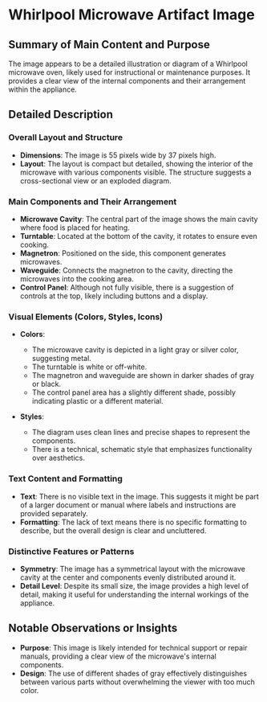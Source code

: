 # Whirlpool Microwave Artifact Image

## Summary of Main Content and Purpose
The image appears to be a detailed illustration or diagram of a Whirlpool microwave oven, likely used for instructional or maintenance purposes. It provides a clear view of the internal components and their arrangement within the appliance.

## Detailed Description

### Overall Layout and Structure
- **Dimensions**: The image is 55 pixels wide by 37 pixels high.
- **Layout**: The layout is compact but detailed, showing the interior of the microwave with various components visible. The structure suggests a cross-sectional view or an exploded diagram.

### Main Components and Their Arrangement
- **Microwave Cavity**: The central part of the image shows the main cavity where food is placed for heating.
- **Turntable**: Located at the bottom of the cavity, it rotates to ensure even cooking.
- **Magnetron**: Positioned on the side, this component generates microwaves.
- **Waveguide**: Connects the magnetron to the cavity, directing the microwaves into the cooking area.
- **Control Panel**: Although not fully visible, there is a suggestion of controls at the top, likely including buttons and a display.

### Visual Elements (Colors, Styles, Icons)
- **Colors**:
  - The microwave cavity is depicted in a light gray or silver color, suggesting metal.
  - The turntable is white or off-white.
  - The magnetron and waveguide are shown in darker shades of gray or black.
  - The control panel area has a slightly different shade, possibly indicating plastic or a different material.

- **Styles**:
  - The diagram uses clean lines and precise shapes to represent the components.
  - There is a technical, schematic style that emphasizes functionality over aesthetics.

### Text Content and Formatting
- **Text**: There is no visible text in the image. This suggests it might be part of a larger document or manual where labels and instructions are provided separately.
- **Formatting**: The lack of text means there is no specific formatting to describe, but the overall design is clear and uncluttered.

### Distinctive Features or Patterns
- **Symmetry**: The image has a symmetrical layout with the microwave cavity at the center and components evenly distributed around it.
- **Detail Level**: Despite its small size, the image provides a high level of detail, making it useful for understanding the internal workings of the appliance.

## Notable Observations or Insights
- **Purpose**: This image is likely intended for technical support or repair manuals, providing a clear view of the microwave's internal components.
- **Design**: The use of different shades of gray effectively distinguishes between various parts without overwhelming the viewer with too much color.